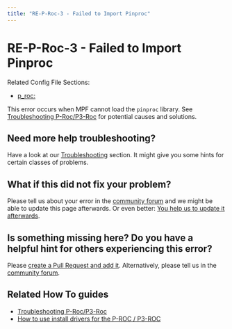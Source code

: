 ```yaml
---
title: "RE-P-Roc-3 - Failed to Import Pinproc"
---
```


# RE-P-Roc-3 - Failed to Import Pinproc

Related Config File Sections:

* [p_roc:](../config/p_roc.md)

This error occurs when MPF cannot load the `pinproc` library. See
[Troubleshooting P-Roc/P3-Roc](../hardware/multimorphic/troubleshooting.md)
for potential causes and solutions.

## Need more help troubleshooting?

Have a look at our [Troubleshooting](../troubleshooting/index.md) section. It might give you some hints for certain classes of
problems.

## What if this did not fix your problem?

Please tell us about your error in the [community forum](../community/index.md) and we might
be able to update this page afterwards. Or even better:
[You help us to update it afterwards](../about/help_docs.md).

## Is something missing here? Do you have a helpful hint for others experiencing this error?

Please
[create a Pull Request and add it](../about/help_docs.md). Alternatively, please tell us in the [community forum](../community/index.md).

## Related How To guides

* [Troubleshooting P-Roc/P3-Roc](../hardware/multimorphic/troubleshooting.md)
* [How to use install drivers for the P-ROC / P3-ROC](../hardware/multimorphic/hardware_drivers.md)
